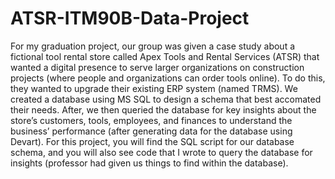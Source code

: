 # ATSR-ITM90B-Data-Project

For my graduation project, our group was given a case study about a fictional tool rental store called Apex Tools and Rental Services (ATSR) that wanted a digital presence to serve larger organizations on construction projects (where people and organizations can order tools online). To do this, they wanted to upgrade their existing ERP system (named TRMS). 
We created a database using MS SQL to design a schema that best accomated their needs. After, we then queried the database for key insights about the store’s customers, tools, employees, and finances to understand the business’ performance (after generating data for the database using Devart). For this project, you will find the SQL script for our database schema, and you will also see code that I wrote to query the database for insights (professor had given us things to find within the database).
